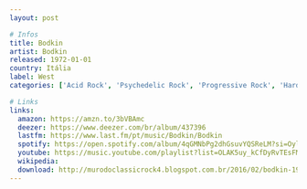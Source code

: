 ```yaml
---
layout: post

# Infos
title: Bodkin
artist: Bodkin
released: 1972-01-01
country: Itália
label: West
categories: ['Acid Rock', 'Psychedelic Rock', 'Progressive Rock', 'Hard Rock']

# Links
links:
  amazon: https://amzn.to/3bVBAmc
  deezer: https://www.deezer.com/br/album/437396
  lastfm: https://www.last.fm/pt/music/Bodkin/Bodkin
  spotify: https://open.spotify.com/album/4qGMNbPg2dhGsuvYQSReLM?si=Oylj2vOYTf6Ecz-fmGIgAQ
  youtube: https://music.youtube.com/playlist?list=OLAK5uy_kCfDyRvTEsFMb6TBFTTeN2wjfpm6TIYMc
  wikipedia:
  download: http://murodoclassicrock4.blogspot.com.br/2016/02/bodkin-1972.html
---
```

